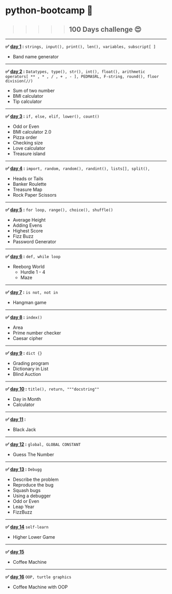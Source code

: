  # python-bootcamp 🐍

>>>>>## 100 Days challenge 😍 
___
**✅ [day 1](/day1/) :**   `strings, input(), print(), len(), variables, subscript[ ]`

* Band name generator
---
**✅ [day 2](/day2/) :**  `Datatypes, type(), str(), int(), float(), arithmetic operators[ ** , * , / , + , - ], PEDMASRL, F-string, round(), floor division(//)`
* Sum of  two number
* BMI calculator
* Tip calculator

---
**✅ [day 3](/day3/) :** `if, else, elif, lower(), count()`
 * Odd or Even
 * BMI calculator 2.0
 * Pizza order
 * Checking size
 * Love calculator
 * Treasure island

---
**✅ [day 4](/day4/) :** `import, random, random(), randint(), lists[], split(),`
 *  Heads or Tails
 * Banker Roulette
 * Treasure Map
 * Rock Paper Scissors

---
**✅ [day 5](/day5/) :** `for loop, range(), choice(), shuffle()`
* Average Height
* Adding Evens 
* Highest Score
* Fizz Buzz
* Password Generator

___
**✅ [day 6](/day6/) :** `def, while loop`
 * Reeborg World
    * Hurdle 1 - 4
    * Maze

---
**✅ [day 7](/day7/) :** `is not, not in`
 * Hangman game

---
**✅ [day 8](/day8/) :** `index()`
 * Area
 * Prime number checker
 * Caesar cipher

---

**✅ [day 9](/day9/) :** `dict {}`
* Grading program
* Dictionary in List
* Blind Auction

---
**✅ [day 10](/day10/) :** `title(), return, """docstring""`
* Day in Month
* Calculator

---
**✅ [day 11](/day11/) :** ` `
* Black Jack

---
**✅ [day 12](/day12/) :** `global, GLOBAL CONSTANT`
* Guess The Number

---
**✅ [day 13](/day13/) :** `Debugg`
* Describe the problem
* Reproduce the bug
* Squash bugs
* Using a debugger
* Odd or Even
* Leap Year 
* FizzBuzz

---
**✅ [day 14](/day14/)** `self-learn`
* Higher Lower Game

---

**✅ [day 15](/day15/)** 
* Coffee Machine

----
**✅ [day 16](/day16/)** `OOP, turtle graphics`
* Coffee Machine with OOP